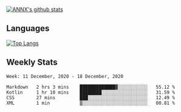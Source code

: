 [![ANNX's github stats](https://github-readme-stats.vercel.app/api?username=NXAN2901&count_private=true&show_icons=true&theme=vue)](https://github.com/NXAN2901)

## Languages
[![Top Langs](https://github-readme-stats.vercel.app/api/top-langs/?username=NXAN2901)](https://github.com/NXAN2901)

## Weekly Stats
<!--START_SECTION:waka-->
```text
Week: 11 December, 2020 - 18 December, 2020

Markdown   2 hrs 3 mins    █████████████▓░░░░░░░░░░░   55.12 % 
Kotlin     1 hr 10 mins    ████████░░░░░░░░░░░░░░░░░   31.59 % 
CSS        27 mins         ███░░░░░░░░░░░░░░░░░░░░░░   12.49 % 
XML        1 min           ▒░░░░░░░░░░░░░░░░░░░░░░░░   00.81 % 
```
<!--END_SECTION:waka-->
